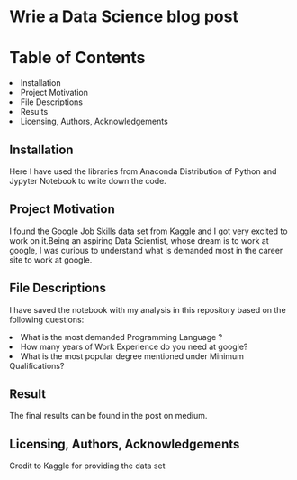 # Wrie a Data Science blog post
# Table of Contents
<li>Installation
<li>Project Motivation
<li>File Descriptions
<li>Results
<li>Licensing, Authors, Acknowledgements
    
    
## Installation
Here I have used the libraries from Anaconda Distribution of Python and Jypyter Notebook to write down the code.

## Project Motivation
I found the Google Job Skills data set from Kaggle and I got very excited to work on it.Being an aspiring Data Scientist, whose dream is to work at google, I was curious to understand what is demanded most in the career site to work at google.

## File Descriptions
I have saved the notebook with my analysis in this repository based on the following questions:
<li>What is the most demanded Programming Language ?
<li>How many years of Work Experience do you need  at google?
<li>What is the most popular degree mentioned under Minimum Qualifications?

## Result
The final results can be found in the post on medium.

## Licensing, Authors, Acknowledgements
Credit to Kaggle for providing the data set
